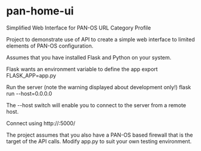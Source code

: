 # pan-home-ui
Simplified Web Interface for PAN-OS URL Category Profile

Project to demonstrate use of API to create a simple web interface to limited elements of PAN-OS configuration.

Assumes that you have installed Flask and Python on your system.

Flask wants an environment variable to define the app 
export FLASK_APP=app.py

Run the server (note the warning displayed about development only!)
flask run --host=0.0.0.0

The --host switch will enable you to connect to the server from a remote host.

Connect using http://<Server IP>:5000/

The project assumes that you also have a PAN-OS based firewall that is the target of the API calls.
Modify app.py to suit your own testing environment.
